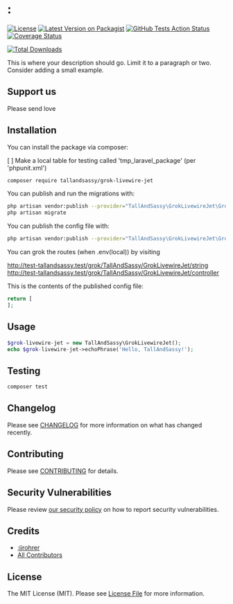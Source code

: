 # :
[![License](https://img.shields.io/github/license/:tallandsassy/:grok-livewire-jet)](https://github.com/:tallandsassy/:grok-livewire-jet/blob/master/LICENSE.md)
[![Latest Version on Packagist](https://img.shields.io/packagist/v/:tallandsassy/:grok-livewire-jet.svg?style=flat-square)](https://packagist.org/packages/:tallandsassy/:grok-livewire-jet)
[![GitHub Tests Action Status](https://img.shields.io/github/workflow/status/:tallandsassy/:grok-livewire-jet/run-tests?label=tests)](https://github.com/:tallandsassy/:grok-livewire-jet/actions?query=workflow%3Arun-tests+branch%3Amaster)
[![Coverage Status](https://coveralls.io/repos/github/:tallandsassy/:grok-livewire-jet/badge.svg?branch=master)](https://coveralls.io/github/:tallandsassy/:grok-livewire-jet?branch=master)

[![Total Downloads](https://img.shields.io/packagist/dt/:tallandsassy/:grok-livewire-jet.svg?style=flat-square)](https://packagist.org/packages/:tallandsassy/:grok-livewire-jet)


This is where your description should go. Limit it to a paragraph or two. Consider adding a small example.

## Support us

Please send love

## Installation

You can install the package via composer:

[ ] Make a local table for testing called 'tmp_laravel_package' (per 'phpunit.xml')

```bash
composer require tallandsassy/grok-livewire-jet
```

You can publish and run the migrations with:

```bash
php artisan vendor:publish --provider="TallAndSassy\GrokLivewireJet\GrokLivewireJetServiceProvider" --tag="migrations"
php artisan migrate
```

You can publish the config file with:
```bash
php artisan vendor:publish --provider="TallAndSassy\GrokLivewireJet\GrokLivewireJetServiceProvider" --tag="config"
```

You can grok the routes (when .env(local)) by visiting 
    
http://test-tallandsassy.test/grok/TallAndSassy/GrokLivewireJet/string
http://test-tallandsassy.test/grok/TallAndSassy/GrokLivewireJet/controller

This is the contents of the published config file:

```php
return [
];
```

## Usage

``` php
$grok-livewire-jet = new TallAndSassy\GrokLivewireJet();
echo $grok-livewire-jet->echoPhrase('Hello, TallAndSassy!');
```

## Testing

``` bash
composer test
```

## Changelog

Please see [CHANGELOG](CHANGELOG.md) for more information on what has changed recently.

## Contributing

Please see [CONTRIBUTING](.github/CONTRIBUTING.md) for details.

## Security Vulnerabilities

Please review [our security policy](../../security/policy) on how to report security vulnerabilities.

## Credits

- [:jjrohrer](https://github.com/:jjrohrer)
- [All Contributors](../../contributors)

## License

The MIT License (MIT). Please see [License File](LICENSE.md) for more information.
